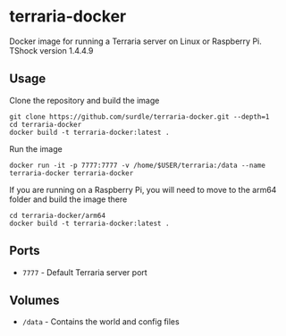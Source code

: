 # terraria-docker
Docker image for running a Terraria server on Linux or Raspberry Pi. TShock version 1.4.4.9

## Usage

Clone the repository and build the image
```
git clone https://github.com/surdle/terraria-docker.git --depth=1
cd terraria-docker
docker build -t terraria-docker:latest .
```

Run the image
```
docker run -it -p 7777:7777 -v /home/$USER/terraria:/data --name terraria-docker terraria-docker
```

If you are running on a Raspberry Pi, you will need to move to the arm64 folder and build the image there
```
cd terraria-docker/arm64
docker build -t terraria-docker:latest .
```

## Ports
* `7777` - Default Terraria server port

## Volumes
* `/data` - Contains the world and config files
